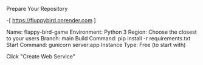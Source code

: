 Prepare Your Repository

-[ https://fluppybird.onrender.com ]

Name: flappy-bird-game
Environment: Python 3
Region: Choose the closest to your users
Branch: main
Build Command: pip install -r requirements.txt
Start Command: gunicorn server:app
Instance Type: Free (to start with)


Click "Create Web Service"
